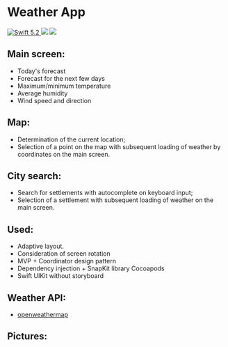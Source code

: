 # Weather App

<p align="left">	
    <a href="https://swift.org">
        <img src="https://img.shields.io/badge/swift-5.2-brightgreen.svg" alt="Swift 5.2">
    </a>
        <img src="https://img.shields.io/badge/coverage-95%25-green" >
</a>
        <img src="https://img.shields.io/badge/version-1.0.0-blue" >
</p>

## Main screen:
- Today's forecast
- Forecast for the next few days
- Maximum/minimum temperature
- Average humidity
- Wind speed and direction

## Map:
- Determination of the current location;
- Selection of a point on the map with subsequent loading of weather by coordinates on the main screen.

## City search:
- Search for settlements with autocomplete on keyboard input;
- Selection of a settlement with subsequent loading of weather on the main screen.

## Used:
- Adaptive layout.
- Consideration of screen rotation
- MVP + Coordinator design pattern
- Dependency injection + SnapKit library Cocoapods
- Swift UIKit without storyboard

## Weather API:
- [openweathermap](https://openweathermap.org/api)

## Pictures:
